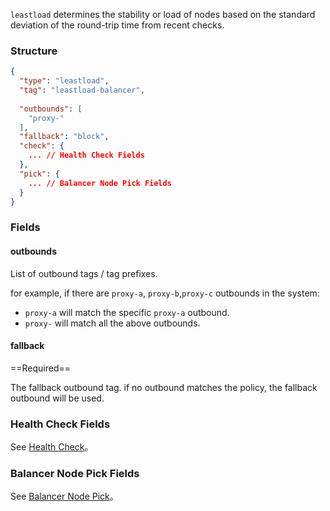 `leastload` determines the stability or load of nodes based on the standard deviation of the round-trip time from recent checks.

### Structure

```json
{
  "type": "leastload",
  "tag": "leastload-balancer",
  
  "outbounds": [
    "proxy-"
  ],
  "fallback": "block",
  "check": {
    ... // Health Check Fields
  },
  "pick": {
    ... // Balancer Node Pick Fields
  }
}
```

### Fields

#### outbounds

List of outbound tags / tag prefixes.

for example, if there are `proxy-a`, `proxy-b`,`proxy-c` outbounds in the system:

- `proxy-a` will match the specific `proxy-a` outbound.
- `proxy-` will match all the above outbounds.

#### fallback

==Required==

The fallback outbound tag. if no outbound matches the policy, the fallback outbound will be used.

### Health Check Fields

See [Health Check](/configuration/shared/health_check/)。

### Balancer Node Pick Fields

See [Balancer Node Pick](/configuration/shared/node_pick/)。
